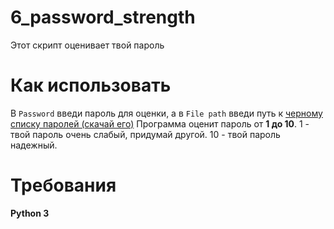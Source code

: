 # 6_password_strength
Этот скрипт оценивает твой пароль
# Как использовать
В `Password` введи пароль для оценки, а в `File path` введи путь к 
[черному списку паролей (скачай его)](https://raw.githubusercontent.com/dominictarr/random-name/master/first-names.txt) 
Программа оценит пароль от **1 до 10**.
1 - твой пароль очень слабый, придумай другой.
10 - твой пароль надежный.
# Требования
**Python 3**